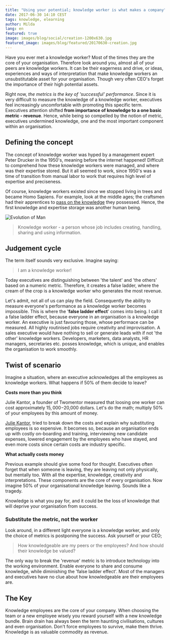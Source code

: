 ```yaml
---
title: "Using your potential; knowledge worker is what makes a company"
date: 2017-06-30 14:10 CEST
tags: knowledge, elearning
author: Milda
lang: en
featured: true
image: images/blog/social/creation-1200x630.jpg
featured_image: images/blog/featured/20170630-creation.jpg
---
```


Have you ever met a knowledge worker? Most of the times they are the core of your organisation. Therefore look around you, almost all of your peers are knowledge workers. It can be their eagerness and drive, or ideas, experiences and ways of interpretation that make knowledge workers an unsubstitutable asset for your organisation. Though very often CEO's forget the importance of their high potential assets.

Right now, *the metrics is the key of 'successful' performance*. Since it is very difficult to  measure the knowledge of a knowledge worker, executives feel increasingly uncomfortable with promoting this specific term. Executives attention shifted **from importance of knowledge to a one basic metric - revenue**. Hence, while being so compelled by the notion of metric, executives undermined knowledge, one and the most important component within an organisation.

## Defining the concept

The concept of knowledge worker was hyped by a management expert Peter Drucker in the 1950's, meaning before the internet happened! Difficult to comprehend how these knowledge workers were managed, and where was their expertise stored. But it all seemed to work, since 1950's was a time of transition from manual labor to work that requires high level of expertise and preciseness.

Of course, knowledge workers existed since we stopped living in trees and became Homo Sapiens. For example, look at the middle ages; the craftsmen had their apprentices to [pass on the knowledge](/blog/learning-in-the-age-of-tutorial/) they possessed. Hence, the first knowledge and expertise storage was another human being.

![Evolution of Man](/images/blog/en/homosapiens.jpg)

> Knowledge worker - a person whose job includes creating, handling, sharing and using information.

## Judgement cycle

The term itself sounds very exclusive. Imagine saying:

> I am a knowledge worker!

Today executives are distinguishing between 'the talent' and 'the others' based on a numeric metric. Therefore, it creates a false ladder, where the cream of the crop is a knowledge worker who generates the most revenue.

Let's admit, not all of us can play the field. Consequently the ability to measure everyone's performance as a knowledge worker becomes impossible. This is where the '**false ladder effect**' comes into being. I call it a false ladder effect, because everyone in an organisation is a knowledge worker. An executive is just favouring those, whose performace can be measured. All highly routinised jobs require creativity and improvisation. A sales executive would have nothing to sell or generate leads with if not 'the other' knowledge workers. Developers, marketers, data analysts, HR managers, secretaries etc. posses knowledge, which is unique, and enables the organisation to work smoothly.

## Twist of scenario

Imagine a situation, where an executive acknowledges all the employees as knowledge workers. What happens if 50% of them decide to leave?

__Costs more than you think__

Julie Kantor, a founder of Twomentor measured that loosing one worker can cost approximately $15,000-$20,000 dollars. Let's do the math; multiply 50% of your employees by this amount of money.

[Julie Kantor](http://www.huffingtonpost.com/julie-kantor/high-turnover-costs-way-more-than-you-think_b_9197238.html), tried to break down the costs and explain why substituting employees is so expensive. It becomes so, because an organisation ends up with costly on-boarding and training, interviewing new candidate expenses, lowered engagement by the employees who have stayed, and even more costs since certain costs are industry specific.

__What actually costs money__

Previous example should give some food for thought. Executives often forget that when someone is leaving, they are leaving not only physically, but mentally too. With all the expertise, knowledge, creativity and interpretations. These components are the core of every organisation. Now imagine 50% of your organisational knowledge leaving. Sounds like a tragedy.  

Knowledge is what you pay for, and it could be the loss of knowledge that will deprive your organisation from success.

### Substitute the metric, not the worker

Look around, in a different light everyone is a knowledge worker, and only the choice of metrics is postponing the success. Ask yourself or your CEO;

> How knowledgeable are my peers or the employees? And how should their knowledge be valued?

The only way to break the 'revenue' metric is to introduce technology into the working environment. Enable everyone to share and consume knowledge, while diminishing the 'false ladder effect'. Most of the managers and executives have no clue about how knowledgeable are their employees are.

## The Key

Knowledge employees are the core of your company. When choosing the team or a new employee wisely you reward yourself with a new knowledge bundle. Brain drain has always been the term haunting civilisations, cultures and even organisation. Don't force employees to survive, make them thrive. Knowledge is as valuable commodity as revenue.  
